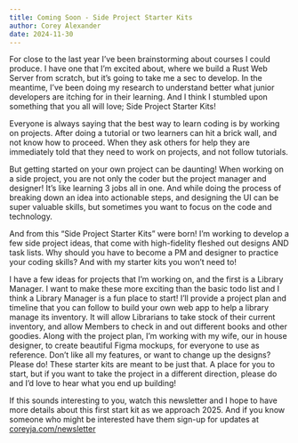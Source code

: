 ```yaml
---
title: Coming Soon - Side Project Starter Kits
author: Corey Alexander
date: 2024-11-30
---
```


For close to the last year I’ve been brainstorming about courses I could produce. I have one that I’m excited about, where we build a Rust Web Server from scratch, but it’s going to take me a sec to develop. In the meantime, I’ve been doing my research to understand better what junior developers are itching for in their learning. And I think I stumbled upon something that you all will love; Side Project Starter Kits!

Everyone is always saying that the best way to learn coding is by working on projects. After doing a tutorial or two learners can hit a brick wall, and not know how to proceed. When they ask others for help they are immediately told that they need to work on projects, and not follow tutorials.

But getting started on your own project can be daunting! When working on a side project, you are not only the coder but the project manager and designer! It’s like learning 3 jobs all in one. And while doing the process of breaking down an idea into actionable steps, and designing the UI can be super valuable skills, but sometimes you want to focus on the code and technology.

And from this “Side Project Starter Kits” were born! I’m working to develop a few side project ideas, that come with high-fidelity fleshed out designs AND task lists. Why should you have to become a PM and designer to practice your coding skills? And with my starter kits you won’t need to!

I have a few ideas for projects that I’m working on, and the first is a Library Manager. I want to make these more exciting than the basic todo list and I think a Library Manager is a fun place to start! I’ll provide a project plan and timeline that you can follow to build your own web app to help a library manage its inventory. It will allow Librarians to take stock of their current inventory, and allow Members to check in and out different books and other goodies. Along with the project plan, I’m working with my wife, our in house designer, to create beautiful Figma mockups, for everyone to use as reference. Don’t like all my features, or want to change up the designs? Please do! These starter kits are meant to be just that. A place for you to start, but if you want to take the project in a different direction, please do and I’d love to hear what you end up building!

If this sounds interesting to you, watch this newsletter and I hope to have more details about this first start kit as we approach 2025. And if you know someone who might be interested have them sign-up for updates at [coreyja.com/newsletter](https://coreyja.com/newsletter)
